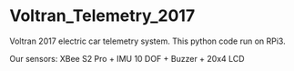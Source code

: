 # Voltran_Telemetry_2017
Voltran 2017 electric car telemetry system. This python code run on RPi3.

Our sensors: XBee S2 Pro + IMU 10 DOF + Buzzer + 20x4 LCD
